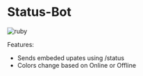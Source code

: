 # Status-Bot

![ruby](https://github.com/ard37880/Status-Bot/assets/34947107/ef6563b6-d9b3-4dab-9767-cac621c31d00)

Features:
- Sends embeded upates using /status
- Colors change based on Online or Offline
